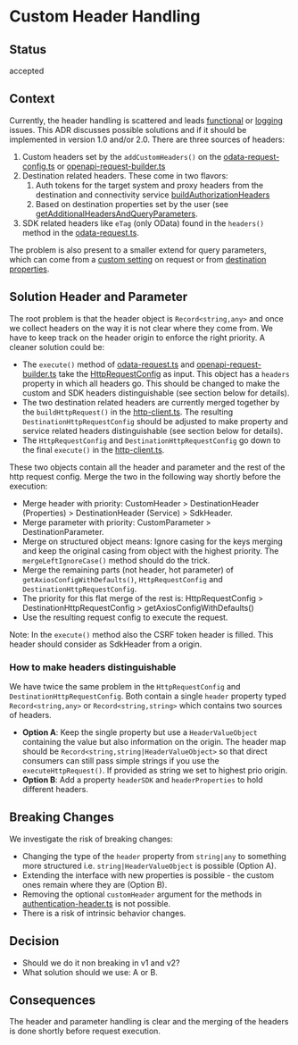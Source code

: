 # Custom Header Handling

## Status

accepted

## Context

Currently, the header handling is scattered and leads [functional](https://github.com/SAP/cloud-sdk-backlog/issues/404) or [logging](https://github.com/SAP/cloud-sdk-backlog/issues/74) issues.
This ADR discusses possible solutions and if it should be implemented in version 1.0 and/or 2.0.
There are three sources of headers:

1. Custom headers set by the `addCustomHeaders()` on the [odata-request-config.ts](../../packages/core/src/odata-common/request/odata-delete-request-config.ts) or [openapi-request-builder.ts](../../packages/core/src/openapi/openapi-request-builder.ts)
2. Destination related headers. These come in two flavors:
   1. Auth tokens for the target system and proxy headers from the destination and connectivity service [buildAuthorizationHeaders](../../packages/connectivity/src/scp-cf/authorization-header.ts)
   2. Based on destination properties set by the user (see [getAdditionalHeadersAndQueryParameters](../../packages/connectivity/src/scp-cf/destination/destination.ts).
3. SDK related headers like `eTag` (only OData) found in the `headers()` method in the [odata-request.ts](../../packages/core/src/odata-common/request/odata-request.ts).

The problem is also present to a smaller extend for query parameters, which can come from a [custom setting](../../packages/core/src/odata-common/request/odata-request.ts) on request or from [destination properties](../../packages/connectivity/src/scp-cf/destination/destination.ts).

## Solution Header and Parameter

The root problem is that the header object is `Record<string,any>` and once we collect headers on the way it is not clear where they come from.
We have to keep track on the header origin to enforce the right priority.
A cleaner solution could be:

- The `execute()` method of [odata-request.ts](../../packages/core/src/odata-common/request/odata-request.ts) and [openapi-request-builder.ts](../../packages/core/src/openapi/openapi-request-builder.ts) take the [HttpRequestConfig](../../packages/http-client/src/http-client-types.ts) as input.
  This object has a `headers` property in which all headers go.
  This should be changed to make the custom and SDK headers distinguishable (see section below for details).
- The two destination related headers are currently merged together by the `buildHttpRequest()` in the [http-client.ts](../../packages/http-client/src/http-client.ts).
  The resulting `DestinationHttpRequestConfig` should be adjusted to make property and service related headers distinguishable (see section below for details).
- The `HttpRequestConfig` and `DestinationHttpRequestConfig` go down to the final `execute()` in the [http-client.ts](../../packages/http-client/src/http-client.ts).

These two objects contain all the header and parameter and the rest of the http request config.
Merge the two in the following way shortly before the execution:

- Merge header with priority: CustomHeader > DestinationHeader (Properties) > DestinationHeader (Service) > SdkHeader.
- Merge parameter with priority: CustomParameter > DestinationParameter.
- Merge on structured object means: Ignore casing for the keys merging and keep the original casing from object with the highest priority.
  The `mergeLeftIgnoreCase()` method should do the trick.
- Merge the remaining parts (not header, hot parameter) of `getAxiosConfigWithDefaults()`, `HttpRequestConfig` and `DestinationHttpRequestConfig`.
- The priority for this flat merge of the rest is: HttpRequestConfig > DestinationHttpRequestConfig > getAxiosConfigWithDefaults()
- Use the resulting request config to execute the request.

Note: In the `execute()` method also the CSRF token header is filled. This header should consider as SdkHeader from a origin.

### How to make headers distinguishable

We have twice the same problem in the `HttpRequestConfig` and `DestinationHttpRequestConfig`.
Both contain a single `header` property typed `Record<string,any>` or `Record<string,string>` which contains two sources of headers.

- **Option A**: Keep the single property but use a `HeaderValueObject` containing the value but also information on the origin.
  The header map should be `Record<string,string|HeaderValueObject>` so that direct consumers can still pass simple strings if you use the `executeHttpRequest()`.
  If provided as string we set to highest prio origin.
- **Option B**: Add a property `headerSDK` and `headerProperties` to hold different headers.

## Breaking Changes

We investigate the risk of breaking changes:

- Changing the type of the `header` property from `string|any` to something more structured i.e. `string|HeaderValueObject` is possible (Option A).
- Extending the interface with new properties is possible - the custom ones remain where they are (Option B).
- Removing the optional `customHeader` argument for the methods in [authentication-header.ts](<(../../packages/connectivity/src/scp-cf/authorization-header.ts)>) is not possible.
- There is a risk of intrinsic behavior changes.

## Decision

- Should we do it non breaking in v1 and v2?
- What solution should we use: A or B.

## Consequences

The header and parameter handling is clear and the merging of the headers is done shortly before request execution.
